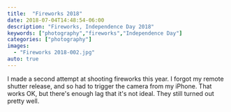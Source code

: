 ```yaml
---
title:  "Fireworks 2018"
date: 2018-07-04T14:48:54-06:00
description: "Fireworks, Independence Day 2018"
keywords: ["photography","fireworks","Independence Day"]
categories: ["photography"]
images:
  - "Fireworks 2018-002.jpg"
auto: true
---
```


I made a second attempt at shooting fireworks this year. I forgot my remote shutter release, and so had to trigger the camera from my iPhone. That works OK, but there's enough lag that it's not ideal. They still turned out pretty well.